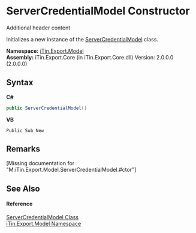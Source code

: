 # ServerCredentialModel Constructor 
Additional header content 

Initializes a new instance of the <a href="T_iTin_Export_Model_ServerCredentialModel">ServerCredentialModel</a> class.

**Namespace:**&nbsp;<a href="N_iTin_Export_Model">iTin.Export.Model</a><br />**Assembly:**&nbsp;iTin.Export.Core (in iTin.Export.Core.dll) Version: 2.0.0.0 (2.0.0.0)

## Syntax

**C#**<br />
``` C#
public ServerCredentialModel()
```

**VB**<br />
``` VB
Public Sub New
```


## Remarks
\[Missing <remarks> documentation for "M:iTin.Export.Model.ServerCredentialModel.#ctor"\]

## See Also


#### Reference
<a href="T_iTin_Export_Model_ServerCredentialModel">ServerCredentialModel Class</a><br /><a href="N_iTin_Export_Model">iTin.Export.Model Namespace</a><br />